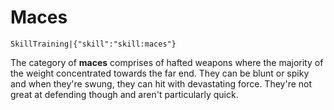 # Maces

`SkillTraining|{"skill":"skill:maces"}`

The category of **maces** comprises of hafted weapons where the majority of the weight concentrated towards the far end. They can be blunt or spiky and when they're swung, they can hit with devastating force. They're not great at defending though and aren't particularly quick.